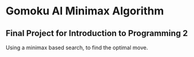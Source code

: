 # Gomoku AI Minimax Algorithm
## Final Project for Introduction to Programming 2

Using a minimax based search, to find the optimal move.
